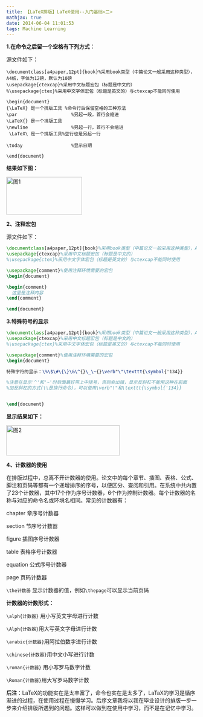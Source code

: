 ```yaml
---
title: 【LaTeX排版】LaTeX使用--入门基础<二>
mathjax: true
date: 2014-06-04 11:01:53
tags: Machine Learning
---
```




**1.在命令之后留一个空格有下列方式：**

源文件如下：

```plain
\documentclass[a4paper,12pt]{book}%采用book类型（中篇论文一般采用这种类型），A4纸，字体为12磅，默认为10磅
\usepackage{ctexcap}%采用中文标题宏包（标题是中文的）
%\usepackage{ctex}%采用中文字体宏包（标题是英文的）与ctexcap不能同时使用

\begin{document}
{\LaTeX} 是一个排版工具 %命令行后保留空格的三种方法
\par                    %另起一段，首行会缩进
\LaTeX{} 是一个排版工具
\newline                %另起一行，首行不会缩进  
 \LaTeX\ 是一个排版工具%空行也是另起一行 

\today                  %显示日期

\end{document}
```



<!--more-->


**结果如下图：**

<img src="https://cdn.jsdelivr.net/gh/tengweitw/FigureBed@latest/20140604/20140604_fig001.jpg" width="200" height="100" title="图1" alt="图1" >

**2、注释宏包**

源文件如下：

```latex
\documentclass[a4paper,12pt]{book}%采用book类型（中篇论文一般采用这种类型），A4纸，字体为12磅，默认为10磅
\usepackage{ctexcap}%采用中文标题宏包（标题是中文的）
%\usepackage{ctex}%采用中文字体宏包（标题是英文的）与ctexcap不能同时使用

\usepackage{comment}%使用注释环境需要的宏包
\begin{document}

\begin{comment}
  这里是注释内容
\end{comment}

\end{document}
```


**3.特殊符号的显示**

```latex
\documentclass[a4paper,12pt]{book}%采用book类型（中篇论文一般采用这种类型），A4纸，字体为12磅，默认为10磅
\usepackage{ctexcap}%采用中文标题宏包（标题是中文的）
%\usepackage{ctex}%采用中文字体宏包（标题是英文的）与ctexcap不能同时使用

\usepackage{comment}%使用注释环境需要的宏包
\begin{document}

特殊字符的显示：\%\$\#\{\}\&\^{}\_\~{}\verb"\"\texttt{\symbol{'134}}

%注意在显示'^'和'~'时后面最好带上中括号，否则会出错，显示反斜杠不能用这种在前面
%加反斜杠的方式(\\是换行命令)，可以使用\verb"\"和\texttt{\symbol{'134}}


\end{document}
```

**显示结果如下：**

<img src="https://cdn.jsdelivr.net/gh/tengweitw/FigureBed@latest/20140604/20140604_fig002.jpg" width="300" height="80" title="图2" alt="图2" >

**4、计数器的使用**

  在排版过程中，总离不开计数器的使用。论文中的每个章节、插图、表格、公式、脚注和页码等都有一个递增排序的序号，以便区分、查阅和引用。在系统中共内置了23个计数器，其中17个作为序号计数器，6个作为控制计数器。每个计数器的名称与对应的命令名或环境名相同。常见的计数器有：

chapter 章序号计数器

section 节序号计数器

figure  插图序号计数器

table   表格序号计数器

equation 公式序号计数器

page    页码计数器

`\the计数器` 显示计数器的值，例如`\thepage`可以显示当前页码

**计数器的计数形式：**

`\alph{计数器}` 用小写英文字母进行计数

`\Alph{计数器}`用大写英文字母进行计数

`\arabic{计数器}`用阿拉伯数字进行计数

`\chinese{计数器}`用中文小写进行计数

`\roman{计数器}` 用小写罗马数字计数

`\Roman{计数器}`用大写罗马数字计数

**后注**：LaTeX的功能实在是太丰富了，命令也实在是太多了，LaTaX的学习是循序渐进的过程，在使用过程在慢慢学习。后序文章我将以我在毕业设计的排版一步一步来介绍排版所遇到的问题。这样可以做到在使用中学习，而不是在记忆中学习。



